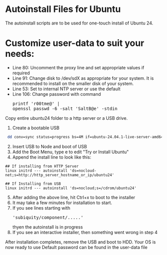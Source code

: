 # Autoinstall Files for Ubuntu

The autoinstall scripts are to be used for one-touch install of Ubuntu 24.

# Customize user-data to suit your needs:
* Line 80: Uncomment the proxy line and set appropriate values if required
* Line 91: Change disk to /dev/sdX as appropriate for your system. It is recommended to install on the smaller disk of your system.
* Line 53:  Set to internal NTP server or use the default
* Line 106: Change password with command <pre>printf 'r00tme@' | openssl passwd -6 -salt 'SaltB@e' -stdin</pre>


Copy entire ubuntu24 folder to a http server or a USB drive.

1. Create a bootable USB 
```bash
 dd conv=sync status=progress bs=4M if=ubuntu-24.04.1-live-server-amd64.iso of=/dev/sdXX
```
2. Insert USB to Node and boot of USB
3. Add the Boot Menu, type e to edit "Try or Install Ubuntu"
4. Append the install line to look like this:
```
## If installing from HTTP Server
linux initrd --- autoinstall 'ds=nocloud-net;s=http://http_server_hostname_or_ip/ubuntu24'

## If Installing from USB
linux initrd --- autoinstall 'ds=nocloud;s=/cdrom/ubuntu24'
```
5. After adding the above line, hit Ctrl+x to boot to the installer
6. It may take a few minutes for installation to start. 
7. If you see lines starting with <pre>'subiquity/component/.....'</pre> thyen the autoinstall is in progress
8. If you see an interactive installer, then something went wrong in step 4

After installation completes, remove the USB and boot to HDD. Your OS is now ready to use
Default password can be found in the user-data file

